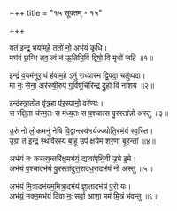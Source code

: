 +++
title = "१५ सूक्तम् - १५"

+++

यत॑ इन्द्र॒ भया॑महे॒ ततो॑ नो॒ अभ॑यं कृधि।  
मघ॑वं छ॒ग्धि तव॒ त्वं न॑ ऊ॒तिभि॒र्वि द्विषो॒ वि मृधो॑ जहि ॥१॥

इन्द्रं॑ व॒यम॑नूरा॒धं ह॑वाम॒हे ऽनु॑ राध्यास्म द्वि॒पदा॒ चतु॑ष्पदा।  
मा नः॒ सेना॒ अर॑रुषी॒रुप॑ गु॒र्विषू॑चिरिन्द्र द्रु॒हो वि ना॑शय ॥२॥

इन्द्र॑स्त्रा॒तोत वृ॑त्र॒हा प॑र॒स्पानो॒ वरे॑ण्यः।  
स र॑क्षि॒ता च॑रम॒तः स म॑ध्य॒तः स प॒श्चात्स पु॒रस्ता॑न्नो अस्तु ॥३॥

उ॒रुं नो॑ लो॒कमनु॑ नेषि वि॒द्वान्त्स्व॑१र्यज्ज्योति॒रभ॑यं स्व॒स्ति।  
उ॒ग्रा त॑ इन्द्र॒ स्थवि॑रस्य बा॒हू उप॑ क्षयेम शर॒णा बृ॒हन्ता॑ ॥४॥

अभ॑यं नः करत्य॒न्तरि॑क्ष॒मभ॑यं॒ द्यावा॑पृथि॒वी उ॒भे इ॒मे।  
अभ॑यं प॒श्चादभ॑यं पु॒रस्ता॑दुत्त॒राद॑ध॒रादभ॑यं नो अस्तु ॥५॥

अभ॑यं मि॒त्रादभ॑यम॒मित्रा॒दभ॑यं ज्ञा॒तादभ॑यं पु॒रो यः।  
अभ॑यं॒ नक्त॒मभ॑यं दिवा नः॒ सर्वा॒ आशा॒ मम॑ मि॒त्रं भ॑वन्तु ॥६॥
